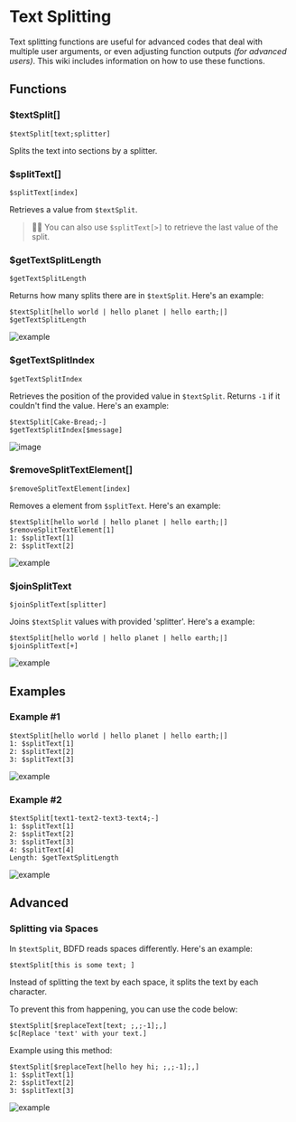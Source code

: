# Text Splitting
Text splitting functions are useful for advanced codes that deal with multiple user arguments, or even adjusting function outputs *(for advanced users)*. This wiki includes information on how to use these functions.

## Functions
### $textSplit[]
```
$textSplit[text;splitter]
```
Splits the text into sections by a splitter.

### $splitText[]
```
$splitText[index]
```
Retrieves a value from `$textSplit`.
> 🧙‍♂️ You can also use `$splitText[>]` to retrieve the last value of the split.

### $getTextSplitLength
```
$getTextSplitLength
```
Returns how many splits there are in `$textSplit`. Here's an example:
```
$textSplit[hello world | hello planet | hello earth;|]
$getTextSplitLength
```
![example](https://user-images.githubusercontent.com/69215413/125673180-c7832e3e-2227-4cd7-a269-84e8053cbd90.png)

### $getTextSplitIndex 
```
$getTextSplitIndex
```
Retrieves the position of the provided value in `$textSplit`. Returns `-1` if it couldn't find the value. Here's an example:
```
$textSplit[Cake-Bread;-]
$getTextSplitIndex[$message]
```
​![​image​](https://user-images.githubusercontent.com/42785890/151845189-1866a9c2-cacb-401b-9efe-137cc54586b6.png)

### $removeSplitTextElement[]
```
$removeSplitTextElement[index]
```
Removes a element from `$splitText`. Here's an example:
```
$textSplit[hello world | hello planet | hello earth;|]
$removeSplitTextElement[1]
1: $splitText[1]
2: $splitText[2]
```

![example](https://user-images.githubusercontent.com/69215413/125673476-a25418c5-56bf-459b-aade-6b298bd064bf.png)

### $joinSplitText
```
$joinSplitText[splitter]
```
Joins `$textSplit` values with provided 'splitter'. Here's a example:
```
$textSplit[hello world | hello planet | hello earth;|]
$joinSplitText[+]
```

![example](https://user-images.githubusercontent.com/69215413/125674054-ed3b0f6b-8627-4020-b5e2-0ae206f131d7.png)

## Examples
### Example #1
```
$textSplit[hello world | hello planet | hello earth;|]
1: $splitText[1]
2: $splitText[2]
3: $splitText[3]
```
![example](https://user-images.githubusercontent.com/69215413/125674553-4b4e80e8-9e4b-410b-9b53-f9766363aee8.png)

### Example #2
```
$textSplit[text1-text2-text3-text4;-]
1: $splitText[1]
2: $splitText[2]
3: $splitText[3]
4: $splitText[4]
Length: $getTextSplitLength
```

![example](https://user-images.githubusercontent.com/69215413/125674632-6e7b41f1-8e0f-40a9-95f8-56e32f90b015.png)

## Advanced
### Splitting via Spaces
In `$textSplit`, BDFD reads spaces differently. Here's an example:
```
$textSplit[this is some text; ]
```
Instead of splitting the text by each space, it splits the text by each character.

To prevent this from happening, you can use the code below:
```
$textSplit[$replaceText[text; ;,;-1];,]
$c[Replace 'text' with your text.]
```

Example using this method:
```
$textSplit[$replaceText[hello hey hi; ;,;-1];,]
1: $splitText[1]
2: $splitText[2]
3: $splitText[3]
```

![example](https://user-images.githubusercontent.com/69215413/125679466-df4a5055-fe09-489b-9854-7243dea46e93.png)
